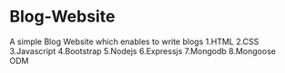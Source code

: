 # Blog-Website
A simple Blog Website which enables to write blogs
1.HTML
2.CSS
3.Javascript
4.Bootstrap
5.Nodejs
6.Expressjs
7.Mongodb
8.Mongoose ODM

